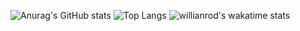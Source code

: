 
![Anurag's GitHub stats](https://github-readme-stats.vercel.app/api?username=ajian2002&count_private=true&show_icons=true&theme=dracula&locale=cn&line_height=20)
![Top Langs](https://github-readme-stats.vercel.app/api/top-langs/?username=ajian2002&hide=css,html,swig,javascript&&layout=compact&locale=cn&theme=dracula&card_width=300&line_height=300)
![willianrod's wakatime stats](https://github-readme-stats.vercel.app/api/wakatime?username=ajian&theme=dracula)
